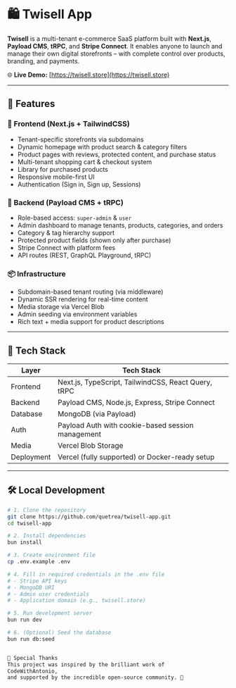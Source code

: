 # 🛍️ Twisell App

**Twisell** is a multi-tenant e-commerce SaaS platform built with **Next.js**, **Payload CMS**, **tRPC**, and **Stripe Connect**. It enables anyone to launch and manage their own digital storefronts – with complete control over products, branding, and payments.

🌐 **Live Demo:** [https://twisell.store](https://twisell.store)

---

## 🚀 Features

### 🎨 Frontend (Next.js + TailwindCSS)
- Tenant-specific storefronts via subdomains
- Dynamic homepage with product search & category filters
- Product pages with reviews, protected content, and purchase status
- Multi-tenant shopping cart & checkout system
- Library for purchased products
- Responsive mobile-first UI
- Authentication (Sign in, Sign up, Sessions)

### 🧠 Backend (Payload CMS + tRPC)
- Role-based access: `super-admin` & `user`
- Admin dashboard to manage tenants, products, categories, and orders
- Category & tag hierarchy support
- Protected product fields (shown only after purchase)
- Stripe Connect with platform fees
- API routes (REST, GraphQL Playground, tRPC)

### 📦 Infrastructure
- Subdomain-based tenant routing (via middleware)
- Dynamic SSR rendering for real-time content
- Media storage via Vercel Blob
- Admin seeding via environment variables
- Rich text + media support for product descriptions

---

## 🧪 Tech Stack

| Layer        | Tech Stack                                                  |
|--------------|-------------------------------------------------------------|
| Frontend     | Next.js, TypeScript, TailwindCSS, React Query, tRPC        |
| Backend      | Payload CMS, Node.js, Express, Stripe Connect              |
| Database     | MongoDB (via Payload)                                       |
| Auth         | Payload Auth with cookie-based session management          |
| Media        | Vercel Blob Storage                                         |
| Deployment   | Vercel (fully supported) or Docker-ready setup              |

---

## 🛠 Local Development

```bash
# 1. Clone the repository
git clone https://github.com/quetrea/twisell-app.git
cd twisell-app

# 2. Install dependencies
bun install

# 3. Create environment file
cp .env.example .env

# 4. Fill in required credentials in the .env file
# - Stripe API keys
# - MongoDB URI
# - Admin user credentials
# - Application domain (e.g., twisell.store)

# 5. Run development server
bun run dev

# 6. (Optional) Seed the database
bun run db:seed


🙏 Special Thanks
This project was inspired by the brilliant work of
CodeWithAntonio,
and supported by the incredible open-source community. 💙

